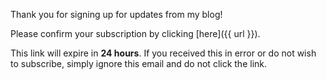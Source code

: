 Thank you for signing up for updates from my blog!

Please confirm your subscription by clicking [here]({{ url }}).

This link will expire in **24 hours**. If you received this in error or do not wish to
subscribe, simply ignore this email and do not click the link.
